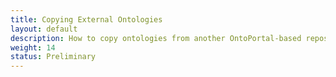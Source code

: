 ```yaml
---
title: Copying External Ontologies
layout: default
description: How to copy ontologies from another OntoPortal-based repository to your repository
weight: 14
status: Preliminary
---
```


